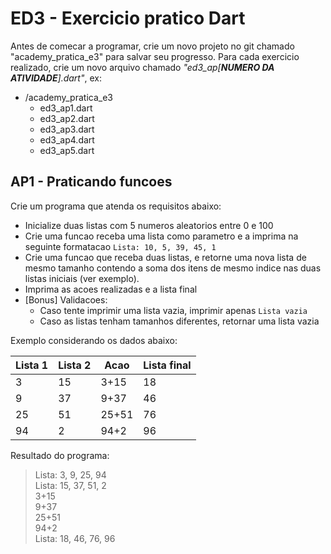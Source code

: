 # ED3 - Exercicio pratico Dart

Antes de comecar a programar, crie um novo projeto no git chamado "academy_pratica_e3" para salvar seu progresso. Para
cada exercicio realizado, crie um novo arquivo chamado _"ed3_ap[**NUMERO DA ATIVIDADE**].dart"_, ex:

- /academy_pratica_e3
    - ed3_ap1.dart
    - ed3_ap2.dart
    - ed3_ap3.dart
    - ed3_ap4.dart
    - ed3_ap5.dart

## AP1 - Praticando funcoes

Crie um programa que atenda os requisitos abaixo:

- Inicialize duas listas com 5 numeros aleatorios entre 0 e 100
- Crie uma funcao receba uma lista como parametro e a imprima na seguinte formatacao `Lista: 10, 5, 39, 45, 1`
- Crie uma funcao que receba duas listas, e retorne uma nova lista de mesmo tamanho contendo a soma dos itens de mesmo
  indice nas duas listas iniciais (ver exemplo).
- Imprima as acoes realizadas e a lista final
- [Bonus] Validacoes:
    - Caso tente imprimir uma lista vazia, imprimir apenas `Lista vazia`
    - Caso as listas tenham tamanhos diferentes, retornar uma lista vazia

Exemplo considerando os dados abaixo:

| Lista 1 | Lista 2 | Acao  | Lista final |
|---------|---------|-------|-------------|
| 3       | 15      | 3+15  | 18          |
| 9       | 37      | 9+37  | 46          |
| 25      | 51      | 25+51 | 76          |
| 94      | 2       | 94+2  | 96          |

Resultado do programa:
> Lista: 3, 9, 25, 94  
> Lista: 15, 37, 51, 2  
> 3+15    
> 9+37  
> 25+51  
> 94+2  
> Lista: 18, 46, 76, 96